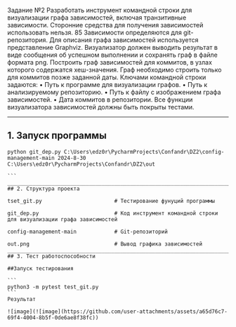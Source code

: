 Задание №2
Разработать инструмент командной строки для визуализации графа
зависимостей, включая транзитивные зависимости. Сторонние средства для
получения зависимостей использовать нельзя.
85
Зависимости определяются для git-репозитория. Для описания графа
зависимостей используется представление Graphviz. Визуализатор должен
выводить результат в виде сообщения об успешном выполнении и сохранять граф
в файле формата png.
Построить граф зависимостей для коммитов, в узлах которого содержатся
хеш-значения. Граф необходимо строить только для коммитов позже заданной
даты.
Ключами командной строки задаются:
• Путь к программе для визуализации графов.
• Путь к анализируемому репозиторию.
• Путь к файлу с изображением графа зависимостей.
• Дата коммитов в репозитории.
Все функции визуализатора зависимостей должны быть покрыты тестами.
_____________________________________________________________________________________________________________________________
## 1. Запуск программы
````
python git_dep.py C:\Users\edz0r\PycharmProjects\Confandr\DZ2\config-management-main 2024-8-30 C:\Users\edz0r\PycharmProjects\Confandr\DZ2\out

```
_____________________________________________________________________________________________________________________________
## 2. Структура проекта

tset_git.py                       # Тестирование фунуций программы

git_dep.py                        # Код инструмент командной строки для визуализации графа зависимостей

config-management-main            # Git-репозиторий

out.png                           # Вывод графика зависимостей
_____________________________________________________________________________________________________________________________
## 3. Тест работоспособности

##Запуск тестирования 

```
python3 -m pytest test_git.py 
```
Результат

![image](![image](https://github.com/user-attachments/assets/a65d76c7-69f4-4004-8b5f-0de6ae8f38fc))
